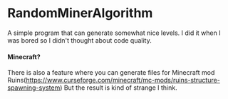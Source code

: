 # RandomMinerAlgorithm
A simple program that can generate somewhat nice levels.
I did it when I was bored so I didn't thought about code quality.

#### Minecraft?
There is also a feature where you can generate files for Minecraft mod Ruins(https://www.curseforge.com/minecraft/mc-mods/ruins-structure-spawning-system)
But the result is kind of strange I think.
